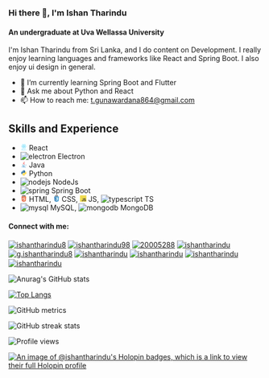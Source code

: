 
### Hi there 👋, I'm Ishan Tharindu
#### An undergraduate at Uva Wellassa University
I'm Ishan Tharindu from Sri Lanka, and I do content on Development. I really enjoy learning languages and frameworks like React and Spring Boot. I also enjoy ui design in general.

- 🌱 I’m currently learning Spring Boot and Flutter 
- 💬 Ask me about Python and React 
- 📫 How to reach me: t.gunawardana864@gmail.com 

## Skills and Experience
* <img src="https://raw.githubusercontent.com/devicons/devicon/master/icons/react/react-original-wordmark.svg" alt="react" width="13" height="13"/> React
* <img src="https://upload.wikimedia.org/wikipedia/commons/thumb/9/91/Electron_Software_Framework_Logo.svg/1024px-Electron_Software_Framework_Logo.svg.png" alt="electron" width="13" height="13"/> Electron
* <img src="https://raw.githubusercontent.com/devicons/devicon/master/icons/java/java-original.svg" alt="java" width="13" height="13"/> Java
* <img src="https://raw.githubusercontent.com/devicons/devicon/master/icons/python/python-original.svg" alt="python" width="13" height="13"/> Python
* <img src="https://www.svgrepo.com/show/354119/nodejs-icon.svg" alt="nodejs" width="13" height="13"/> NodeJs
* <img src="https://www.vectorlogo.zone/logos/springio/springio-icon.svg" alt="spring" width="13" height="13"/> Spring Boot
* <img src="https://raw.githubusercontent.com/devicons/devicon/master/icons/html5/html5-original-wordmark.svg" alt="html5" width="13" height="13"/> HTML, <img src="https://raw.githubusercontent.com/devicons/devicon/master/icons/css3/css3-original-wordmark.svg" alt="css3" width="13" height="13"/> CSS, <img src="https://raw.githubusercontent.com/devicons/devicon/master/icons/javascript/javascript-original.svg" alt="javascript" width="13" height="13"/> JS, <img src="https://upload.wikimedia.org/wikipedia/commons/thumb/f/f5/Typescript.svg/2048px-Typescript.svg.png" alt="typescript" width="13" height="13"/> TS
* <img src="https://www.svgrepo.com/show/303251/mysql-logo.svg" alt="mysql" width="13" height="13"/> MySQL, <img src="https://www.svgrepo.com/show/331488/mongodb.svg" alt="mongodb" width="13" height="13"/> MongoDB


<h4 align="left">Connect with me:</h4>
<p align="left">
<a href="https://twitter.com/ishantharindu8" target="_blank"><img align="center" src="https://raw.githubusercontent.com/rahuldkjain/github-profile-readme-generator/master/src/images/icons/Social/twitter.svg" alt="ishantharindu8" height="30" width="40" /></a>
<a href="https://linkedin.com/in/ishantharindu" target="_blank"><img align="center" src="https://raw.githubusercontent.com/rahuldkjain/github-profile-readme-generator/master/src/images/icons/Social/linked-in-alt.svg" alt="ishantharindu98" height="30" width="40" /></a>
<a href="https://stackoverflow.com/users/20005288" target="_blank"><img align="center" src="https://raw.githubusercontent.com/rahuldkjain/github-profile-readme-generator/master/src/images/icons/Social/stack-overflow.svg" alt="20005288" height="30" width="40" /></a>
<a href="https://codesandbox.com/ishantharindu" target="_blank"><img align="center" src="https://raw.githubusercontent.com/rahuldkjain/github-profile-readme-generator/master/src/images/icons/Social/codesandbox.svg" alt="ishantharindu" height="30" width="40" /></a>
<a href="https://fb.com/g.ishantharindu8" target="_blank"><img align="center" src="https://raw.githubusercontent.com/rahuldkjain/github-profile-readme-generator/master/src/images/icons/Social/facebook.svg" alt="g.ishantharindu8" height="30" width="40" /></a>
<a href="https://www.hackerrank.com/ishantharindu" target="_blank"><img align="center" src="https://raw.githubusercontent.com/rahuldkjain/github-profile-readme-generator/master/src/images/icons/Social/hackerrank.svg" alt="ishantharindu" height="30" width="40" /></a>
<a href="https://www.leetcode.com/ishantharindu" target="_blank"><img align="center" src="https://raw.githubusercontent.com/rahuldkjain/github-profile-readme-generator/master/src/images/icons/Social/leet-code.svg" alt="ishantharindu" height="30" width="40" /></a>
<a href="https://www.holopin.io/@ishantharindu" target="_blank"><img align="center" src="https://www.holopin.io/images/Long.svg" alt="ishantharindu" height="30" width="60" /></a>
<a href="https://dev.to/ishantharindu" target="_blank"><img align="center" src="https://raw.githubusercontent.com/rahuldkjain/github-profile-readme-generator/master/src/images/icons/Social/devto.svg" alt="ishantharindu" height="30" width="40" /></a>
</p>

![Anurag's GitHub stats](https://github-readme-stats.vercel.app/api?username=gitgunawardhana&show_icons=true&theme=darcula )

[![Top Langs](https://github-readme-stats.vercel.app/api/top-langs/?username=gitgunawardhana&layout=compact&theme=darcula)](https://github.com/anuraghazra/github-readme-stats)

![GitHub metrics](https://metrics.lecoq.io/gitgunawardhana)  

![GitHub streak stats](https://github-readme-streak-stats.herokuapp.com/?user=gitgunawardhana&theme=darcula)  

![Profile views](https://gpvc.arturio.dev/gitgunawardhana)  

[![An image of @ishantharindu's Holopin badges, which is a link to view their full Holopin profile](https://holopin.me/ishantharindu)](https://holopin.io/@ishantharindu)
